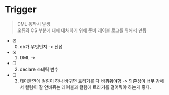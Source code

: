 # Trigger  

> DML 동작시 발생  
> 오류와 CS 부분에 대해 대처하기 위해 준비 
> 테이블 로그를 위해서 만듬  
>

-[x] 0. db가 무엇인지 -> 진섭  
-[x] 1. DML ->   
-[ ] 2. declare 스테틱 변수  
-[ ] 3. 테이블안에 컬럼이 하나 바뀌면 트리거를 다 바꿔줘야함 -> 의존성이 너무 강해서 컬럼이 잘 안바뀌는 테이블과 컬럼에 트리거를 걸어줘야 하는게 좋다.     

